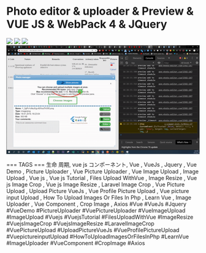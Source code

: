 # Photo editor & uploader & Preview & VUE JS & WebPack 4 & JQuery

<img src="./demo/preview-1.gif">
<img src="./demo/preview-2.gif">
<img src="./demo/preview-3.gif">
<img src="./demo/preview-4.gif">

=== TAGS ===
生命 周期, vue js コンポーネント,
Vue ,
VueJs ,
Jquery ,
Vue Demo ,
Picture Uploader ,
Vue Picture Uploader ,
Vue Image Upload ,
Image Upload ,
Vue js ,
Vue js Tutorial ,
Files Upload WithVue ,
Image Resize ,
Vue js Image Crop ,
Vue js Image Resize ,
Laravel Image Crop ,
Vue Picture Upload ,
Upload Picture VueJs ,
Vue Profile Picture Upload ,
Vue picture input Upload ,
How To Upload Images Or Files In Php ,
Learn Vue ,
Image Uploader ,
Vue Component ,
Crop Image ,
Axios
#Vue #VueJs #Jquery #VueDemo #PictureUploader #VuePictureUploader #VueImageUpload #ImageUpload #Vuejs #VuejsTutorial #FilesUploadWithVue #ImageResize #VuejsImageCrop #VuejsImageResize #LaravelImageCrop #VuePictureUpload #UploadPictureVueJs #VueProfilePictureUpload #VuepictureinputUpload #HowToUploadImagesOrFilesInPhp #LearnVue #ImageUploader #VueComponent #CropImage #Axios
